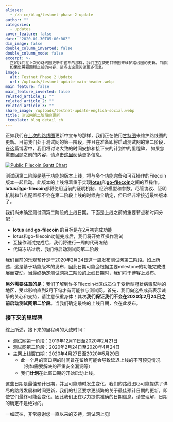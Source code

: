 ```yaml
---
aliases:
  - /zh-cn/blog/testnet-phase-2-update
author: ""
categories:
  - updates
cover_feature: false
date: "2020-01-30T05:00:00Z"
dim_image: false
double_column_inverted: false
double_column_mode: false
excerpt: >-
  正如我们在上次的路线图更新中宣布的那样，我们正在使用甘特图来维护路线图的更新。目前我们处于测试网的第一阶段，并且在准备即将启动测试网的第二阶段，在这篇博客中，我们将讨论大致的时间安排和接下来的计划中的里程碑，
  如果您需要回顾之前的内容，请点击这里阅读更多信息。
image:
  alt: Testnet Phase 2 Update
  url: /uploads/testnet-update-main-header.webp
main_feature: false
main_feature_inverted: false
related_article_1: ""
related_article_2: ""
related_article_3: ""
share_image: /uploads/testnet-update-english-social.webp
title: 测试网第二阶段的更新
_template: blog_detail_ch
---
```


正如我们在[上次的路线图](https://filecoin.io/blog/roadmap-update-2019-q4/)更新中宣布的那样，我们正在使用[甘特图](https://app.instagantt.com/shared/s/1152992274307505/latest)来维护路线图的更新。目前我们处于测试网的第一阶段，并且在准备即将启动测试网的第二阶段，在这篇博客中，我们将讨论大致的时间安排和接下来的计划中的里程碑， 如果您需要回顾之前的内容，请点击[这里](https://filecoin.io/blog/roadmap-update-2019-q4/#what-s-next)阅读更多信息。

[![Public Filecoin Gantt Chart](https://filecoin.io/vintage/images/blog/testnet-phase-2-gantt-chart.jpg)](https://filecoin.io/vintage/images/blog/testnet-phase-2-gantt-chart.jpg)

测试网第二阶段是基于功能的版本上线，将与多个功能完备和可互操作的Filecoin版本一起启动。此版本的上线将着重于实现[**lotus**](https://github.com/filecoin-project/lotus)和[**go-filecoin**](https://github.com/filecoin-project/venus)之间的互操作。**lotus**和**go-filecoin**都将使用当前的证明机制、经济模型和参数。尽管协议、证明机制和节点配置都不会在第二阶段上线的时候完全确定，但已经非常接近最终版本了。

我们尚未确定测试网第二阶段的上线日期。下面是上线之前的重要节点和时间分配：

- **lotus** and **go-filecoin** 的目标是在2月初完成功能
- lotus和go-filecoin功能完成后，我们将开始互操作测试
- 互操作测试完成后，我们将进行一周的代码冻结
- 代码冻结过后，我们将启动测试网第二阶段

我们目前的乐观预计是于2020年2月24日这一周发布测试网第二阶段。如上所述，这是基于功能版本的发布，因此日期可能会根据主要milestone的功能完成进展而变动。当最终确定测试网第二阶段的上线日期时，我们将于博客上发布。

**另外需要注意的是**：我们了解到许多Filecoin社区成员位于受新型冠状病毒影响的地区，受此影响直到2月下旬才有可能参与测试网。首先，我们向这些成员表示诚挚的关心和支持，请注意保重身体！其次**我们保证我们不会在2020年2月24日之前启动测试网第二阶段**。当我们确定最终的上线日期，会在此发布。

### 接下来的里程碑

综上所述，接下来的里程碑的大致时间：

- 测试网第一阶段：2019年12月11日至2020年2月21日
- 测试网第二阶段：2020年2月24日至2020年4月24日
- 主网上线窗口期：2020年4月27日至2020年5月29日
  - 此一个月的窗口期的时间旨在留给可能会导致延迟上线的不可预见情况（例如需要解决的严重安全漏洞等）
  - 我们**计划**在此窗口期的开始启动上线。

这些日期是最佳预计日期，并且可能随时发生变化，我们的路线图尽可能提供了详尽的路线发展和时间更新，我们的社区要求更频繁的关于最佳预计日期的更新，即使它们最终可能会变化。因此我们正在尽力提供准确的日期信息，请您理解，日期的确定不是绝对的。

一如既往，非常感谢您一直以来的支持，测试网上见!
